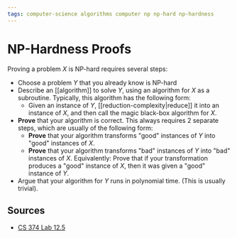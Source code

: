 ```yaml
---
tags: computer-science algorithms computer np np-hard np-hardness
---
```


# NP-Hardness Proofs

Proving a problem $X$ is NP-hard requires several steps:

- Choose a problem $Y$ that you already know is NP-hard
- Describe an [[algorithm]] to solve $Y$, using an algorithm for $X$ as a subroutine. Typically, this algorithm has the following form:
  - Given an instance of $Y$, [[reduction-complexity|reduce]] it into an instance of $X$, and then call the magic black-box algorithm for $X$.
- **Prove** that your algorithm is correct. This always requires 2 separate steps, which are usually of the following form:
  - **Prove** that your algorithm transforms "good" instances of $Y$ into "good" instances of $X$.
  - **Prove** that your algorithm transforms "bad" instances of $Y$ into "bad" instances of $X$. Equivalently: Prove that if your transformation produces a "good" instance of $X$, then it was given a "good" instance of $Y$.
- Argue that your algorithm for $Y$ runs in polynomial time. (This is usually trivial).

## Sources

- [CS 374 Lab 12.5](https://courses.engr.illinois.edu/cs374/fa2021/A/labs/lab12bis.pdf)
